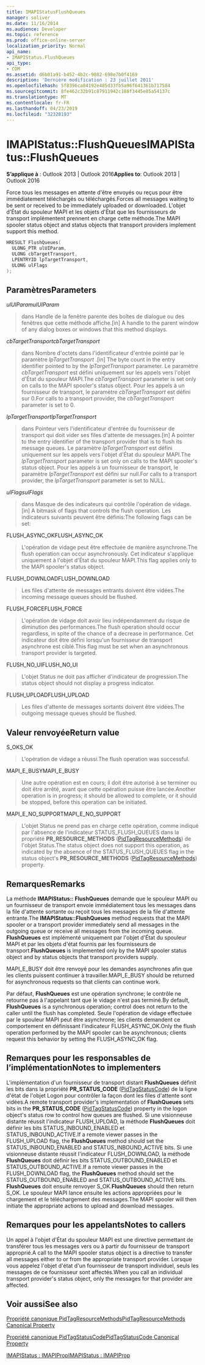 ```yaml
---
title: IMAPIStatusFlushQueues
manager: soliver
ms.date: 11/16/2014
ms.audience: Developer
ms.topic: reference
ms.prod: office-online-server
localization_priority: Normal
api_name:
- IMAPIStatus.FlushQueues
api_type:
- COM
ms.assetid: d6b01a91-b452-4b2c-9802-698e7b0f4169
description: 'Dernière modification : 23 juillet 2011'
ms.openlocfilehash: 5f8396ca84192e485d33fb5a96f641361b717584
ms.sourcegitcommit: 8fe462c32b91c87911942c188f3445e85a54137c
ms.translationtype: MT
ms.contentlocale: fr-FR
ms.lasthandoff: 04/23/2019
ms.locfileid: "32328193"
---
```

# <a name="imapistatusflushqueues"></a><span data-ttu-id="b8dec-103">IMAPIStatus::FlushQueues</span><span class="sxs-lookup"><span data-stu-id="b8dec-103">IMAPIStatus::FlushQueues</span></span>

  
  
<span data-ttu-id="b8dec-104">**S’applique à** : Outlook 2013 | Outlook 2016</span><span class="sxs-lookup"><span data-stu-id="b8dec-104">**Applies to**: Outlook 2013 | Outlook 2016</span></span> 
  
<span data-ttu-id="b8dec-105">Force tous les messages en attente d'être envoyés ou reçus pour être immédiatement téléchargés ou téléchargés.</span><span class="sxs-lookup"><span data-stu-id="b8dec-105">Forces all messages waiting to be sent or received to be immediately uploaded or downloaded.</span></span> <span data-ttu-id="b8dec-106">L'objet d'État du spouleur MAPI et les objets d'État que les fournisseurs de transport implémentent prennent en charge cette méthode.</span><span class="sxs-lookup"><span data-stu-id="b8dec-106">The MAPI spooler status object and status objects that transport providers implement support this method.</span></span>
  
```cpp
HRESULT FlushQueues(
  ULONG_PTR ulUIParam,
  ULONG cbTargetTransport,
  LPENTRYID lpTargetTransport,
  ULONG ulFlags
);
```

## <a name="parameters"></a><span data-ttu-id="b8dec-107">Paramètres</span><span class="sxs-lookup"><span data-stu-id="b8dec-107">Parameters</span></span>

 <span data-ttu-id="b8dec-108">_ulUIParam_</span><span class="sxs-lookup"><span data-stu-id="b8dec-108">_ulUIParam_</span></span>
  
> <span data-ttu-id="b8dec-109">dans Handle de la fenêtre parente des boîtes de dialogue ou des fenêtres que cette méthode affiche.</span><span class="sxs-lookup"><span data-stu-id="b8dec-109">[in] A handle to the parent window of any dialog boxes or windows that this method displays.</span></span>
    
 <span data-ttu-id="b8dec-110">_cbTargetTransport_</span><span class="sxs-lookup"><span data-stu-id="b8dec-110">_cbTargetTransport_</span></span>
  
> <span data-ttu-id="b8dec-111">dans Nombre d'octets dans l'identificateur d'entrée pointé par le paramètre _lpTargetTransport_ .</span><span class="sxs-lookup"><span data-stu-id="b8dec-111">[in] The byte count in the entry identifier pointed to by the  _lpTargetTransport_ parameter.</span></span> <span data-ttu-id="b8dec-112">Le paramètre _cbTargetTransport_ est défini uniquement sur les appels vers l'objet d'État du spouleur MAPI.</span><span class="sxs-lookup"><span data-stu-id="b8dec-112">The  _cbTargetTransport_ parameter is set only on calls to the MAPI spooler's status object.</span></span> <span data-ttu-id="b8dec-113">Pour les appels à un fournisseur de transport, le paramètre _cbTargetTransport_ est défini sur 0.</span><span class="sxs-lookup"><span data-stu-id="b8dec-113">For calls to a transport provider, the  _cbTargetTransport_ parameter is set to 0.</span></span> 
    
 <span data-ttu-id="b8dec-114">_lpTargetTransport_</span><span class="sxs-lookup"><span data-stu-id="b8dec-114">_lpTargetTransport_</span></span>
  
> <span data-ttu-id="b8dec-115">dans Pointeur vers l'identificateur d'entrée du fournisseur de transport qui doit vider ses files d'attente de messages.</span><span class="sxs-lookup"><span data-stu-id="b8dec-115">[in] A pointer to the entry identifier of the transport provider that is to flush its message queues.</span></span> <span data-ttu-id="b8dec-116">Le paramètre _lpTargetTransport_ est défini uniquement sur les appels vers l'objet d'État du spouleur MAPI.</span><span class="sxs-lookup"><span data-stu-id="b8dec-116">The  _lpTargetTransport_ parameter is set only on calls to the MAPI spooler's status object.</span></span> <span data-ttu-id="b8dec-117">Pour les appels à un fournisseur de transport, le paramètre _lpTargetTransport_ est défini sur null.</span><span class="sxs-lookup"><span data-stu-id="b8dec-117">For calls to a transport provider, the  _lpTargetTransport_ parameter is set to NULL.</span></span> 
    
 <span data-ttu-id="b8dec-118">_ulFlags_</span><span class="sxs-lookup"><span data-stu-id="b8dec-118">_ulFlags_</span></span>
  
> <span data-ttu-id="b8dec-119">dans Masque de des indicateurs qui contrôle l'opération de vidage.</span><span class="sxs-lookup"><span data-stu-id="b8dec-119">[in] A bitmask of flags that controls the flush operation.</span></span> <span data-ttu-id="b8dec-120">Les indicateurs suivants peuvent être définis:</span><span class="sxs-lookup"><span data-stu-id="b8dec-120">The following flags can be set:</span></span>
    
<span data-ttu-id="b8dec-121">FLUSH_ASYNC_OK</span><span class="sxs-lookup"><span data-stu-id="b8dec-121">FLUSH_ASYNC_OK</span></span> 
  
> <span data-ttu-id="b8dec-122">L'opération de vidage peut être effectuée de manière asynchrone.</span><span class="sxs-lookup"><span data-stu-id="b8dec-122">The flush operation can occur asynchronously.</span></span> <span data-ttu-id="b8dec-123">Cet indicateur s'applique uniquement à l'objet d'État du spouleur MAPI.</span><span class="sxs-lookup"><span data-stu-id="b8dec-123">This flag applies only to the MAPI spooler's status object.</span></span> 
    
<span data-ttu-id="b8dec-124">FLUSH_DOWNLOAD</span><span class="sxs-lookup"><span data-stu-id="b8dec-124">FLUSH_DOWNLOAD</span></span> 
  
> <span data-ttu-id="b8dec-125">Les files d'attente de messages entrants doivent être vidées.</span><span class="sxs-lookup"><span data-stu-id="b8dec-125">The incoming message queues should be flushed.</span></span>
    
<span data-ttu-id="b8dec-126">FLUSH_FORCE</span><span class="sxs-lookup"><span data-stu-id="b8dec-126">FLUSH_FORCE</span></span> 
  
> <span data-ttu-id="b8dec-127">L'opération de vidage doit avoir lieu indépendamment du risque de diminution des performances.</span><span class="sxs-lookup"><span data-stu-id="b8dec-127">The flush operation should occur regardless, in spite of the chance of a decrease in performance.</span></span> <span data-ttu-id="b8dec-128">Cet indicateur doit être défini lorsqu'un fournisseur de transport asynchrone est ciblé.</span><span class="sxs-lookup"><span data-stu-id="b8dec-128">This flag must be set when an asynchronous transport provider is targeted.</span></span>
    
<span data-ttu-id="b8dec-129">FLUSH_NO_UI</span><span class="sxs-lookup"><span data-stu-id="b8dec-129">FLUSH_NO_UI</span></span> 
  
> <span data-ttu-id="b8dec-130">L'objet Status ne doit pas afficher d'indicateur de progression.</span><span class="sxs-lookup"><span data-stu-id="b8dec-130">The status object should not display a progress indicator.</span></span>
    
<span data-ttu-id="b8dec-131">FLUSH_UPLOAD</span><span class="sxs-lookup"><span data-stu-id="b8dec-131">FLUSH_UPLOAD</span></span> 
  
> <span data-ttu-id="b8dec-132">Les files d'attente de messages sortants doivent être vidées.</span><span class="sxs-lookup"><span data-stu-id="b8dec-132">The outgoing message queues should be flushed.</span></span>
    
## <a name="return-value"></a><span data-ttu-id="b8dec-133">Valeur renvoyée</span><span class="sxs-lookup"><span data-stu-id="b8dec-133">Return value</span></span>

<span data-ttu-id="b8dec-134">S_OK</span><span class="sxs-lookup"><span data-stu-id="b8dec-134">S_OK</span></span> 
  
> <span data-ttu-id="b8dec-135">L'opération de vidage a réussi.</span><span class="sxs-lookup"><span data-stu-id="b8dec-135">The flush operation was successful.</span></span>
    
<span data-ttu-id="b8dec-136">MAPI_E_BUSY</span><span class="sxs-lookup"><span data-stu-id="b8dec-136">MAPI_E_BUSY</span></span> 
  
> <span data-ttu-id="b8dec-137">Une autre opération est en cours; il doit être autorisé à se terminer ou doit être arrêté, avant que cette opération puisse être lancée.</span><span class="sxs-lookup"><span data-stu-id="b8dec-137">Another operation is in progress; it should be allowed to complete, or it should be stopped, before this operation can be initiated.</span></span>
    
<span data-ttu-id="b8dec-138">MAPI_E_NO_SUPPORT</span><span class="sxs-lookup"><span data-stu-id="b8dec-138">MAPI_E_NO_SUPPORT</span></span> 
  
> <span data-ttu-id="b8dec-139">L'objet Status ne prend pas en charge cette opération, comme indiqué par l'absence de l'indicateur STATUS_FLUSH_QUEUES dans la propriété **PR_RESOURCE_METHODS** ([PidTagResourceMethods](pidtagresourcemethods-canonical-property.md)) de l'objet Status.</span><span class="sxs-lookup"><span data-stu-id="b8dec-139">The status object does not support this operation, as indicated by the absence of the STATUS_FLUSH_QUEUES flag in the status object's **PR_RESOURCE_METHODS** ([PidTagResourceMethods](pidtagresourcemethods-canonical-property.md)) property.</span></span>
    
## <a name="remarks"></a><span data-ttu-id="b8dec-140">Remarques</span><span class="sxs-lookup"><span data-stu-id="b8dec-140">Remarks</span></span>

<span data-ttu-id="b8dec-141">La méthode **IMAPIStatus:: FlushQueues** demande que le spouleur MAPI ou un fournisseur de transport envoie immédiatement tous les messages dans la file d'attente sortante ou reçoit tous les messages de la file d'attente entrante.</span><span class="sxs-lookup"><span data-stu-id="b8dec-141">The **IMAPIStatus::FlushQueues** method requests that the MAPI spooler or a transport provider immediately send all messages in the outgoing queue or receive all messages from the incoming queue.</span></span> <span data-ttu-id="b8dec-142">**FlushQueues** est implémenté uniquement par l'objet d'État du spouleur MAPI et par les objets d'état fournis par les fournisseurs de transport.</span><span class="sxs-lookup"><span data-stu-id="b8dec-142">**FlushQueues** is implemented only by the MAPI spooler status object and by status objects that transport providers supply.</span></span> 
  
<span data-ttu-id="b8dec-143">MAPI_E_BUSY doit être renvoyé pour les demandes asynchrones afin que les clients puissent continuer à travailler.</span><span class="sxs-lookup"><span data-stu-id="b8dec-143">MAPI_E_BUSY should be returned for asynchronous requests so that clients can continue work.</span></span> 
  
<span data-ttu-id="b8dec-144">Par défaut, **FlushQueues** est une opération synchrone; le contrôle ne retourne pas à l'appelant tant que le vidage n'est pas terminé.</span><span class="sxs-lookup"><span data-stu-id="b8dec-144">By default, **FlushQueues** is a synchronous operation; control does not return to the caller until the flush has completed.</span></span> <span data-ttu-id="b8dec-145">Seule l'opération de vidage effectuée par le spouleur MAPI peut être asynchrone; les clients demandent ce comportement en définissant l'indicateur FLUSH_ASYNC_OK.</span><span class="sxs-lookup"><span data-stu-id="b8dec-145">Only the flush operation performed by the MAPI spooler can be asynchronous; clients request this behavior by setting the FLUSH_ASYNC_OK flag.</span></span> 
  
## <a name="notes-to-implementers"></a><span data-ttu-id="b8dec-146">Remarques pour les responsables de l’implémentation</span><span class="sxs-lookup"><span data-stu-id="b8dec-146">Notes to implementers</span></span>

<span data-ttu-id="b8dec-147">L'implémentation d'un fournisseur de transport distant **FlushQueues** définit les bits dans la propriété **PR_STATUS_CODE** ([PidTagStatusCode](pidtagstatuscode-canonical-property.md)) de la ligne d'état de l'objet Logon pour contrôler la façon dont les files d'attente sont vidées.</span><span class="sxs-lookup"><span data-stu-id="b8dec-147">A remote transport provider's implementation of **FlushQueues** sets bits in the **PR_STATUS_CODE** ([PidTagStatusCode](pidtagstatuscode-canonical-property.md)) property in the logon object's status row to control how queues are flushed.</span></span> <span data-ttu-id="b8dec-148">Si une visionneuse distante réussit l'indicateur FLUSH_UPLOAD, la méthode **FlushQueues** doit définir les bits STATUS_INBOUND_ENABLED et STATUS_INBOUND_ACTIVE.</span><span class="sxs-lookup"><span data-stu-id="b8dec-148">If a remote viewer passes in the FLUSH_UPLOAD flag, the **FlushQueues** method should set the STATUS_INBOUND_ENABLED and STATUS_INBOUND_ACTIVE bits.</span></span> <span data-ttu-id="b8dec-149">Si une visionneuse distante réussit l'indicateur FLUSH_DOWNLOAD, la méthode **FlushQueues** doit définir les bits STATUS_OUTBOUND_ENABLED et STATUS_OUTBOUND_ACTIVE.</span><span class="sxs-lookup"><span data-stu-id="b8dec-149">If a remote viewer passes in the FLUSH_DOWNLOAD flag, the **FlushQueues** method should set the STATUS_OUTBOUND_ENABLED and STATUS_OUTBOUND_ACTIVE bits.</span></span> <span data-ttu-id="b8dec-150">**FlushQueues** doit ensuite renvoyer S_OK.</span><span class="sxs-lookup"><span data-stu-id="b8dec-150">**FlushQueues** should then return S_OK.</span></span> <span data-ttu-id="b8dec-151">Le spouleur MAPI lance ensuite les actions appropriées pour le chargement et le téléchargement des messages.</span><span class="sxs-lookup"><span data-stu-id="b8dec-151">The MAPI spooler will then initiate the appropriate actions to upload and download messages.</span></span> 
  
## <a name="notes-to-callers"></a><span data-ttu-id="b8dec-152">Remarques pour les appelants</span><span class="sxs-lookup"><span data-stu-id="b8dec-152">Notes to callers</span></span>

<span data-ttu-id="b8dec-153">Un appel à l'objet d'État du spouleur MAPI est une directive permettant de transférer tous les messages vers ou à partir du fournisseur de transport approprié.</span><span class="sxs-lookup"><span data-stu-id="b8dec-153">A call to the MAPI spooler status object is a directive to transfer all messages either to or from the appropriate transport provider.</span></span> <span data-ttu-id="b8dec-154">Lorsque vous appelez l'objet d'état d'un fournisseur de transport individuel, seuls les messages de ce fournisseur sont affectés.</span><span class="sxs-lookup"><span data-stu-id="b8dec-154">When you call an individual transport provider's status object, only the messages for that provider are affected.</span></span>
  
## <a name="see-also"></a><span data-ttu-id="b8dec-155">Voir aussi</span><span class="sxs-lookup"><span data-stu-id="b8dec-155">See also</span></span>



[<span data-ttu-id="b8dec-156">Propriété canonique PidTagResourceMethods</span><span class="sxs-lookup"><span data-stu-id="b8dec-156">PidTagResourceMethods Canonical Property</span></span>](pidtagresourcemethods-canonical-property.md)
  
[<span data-ttu-id="b8dec-157">Propriété canonique PidTagStatusCode</span><span class="sxs-lookup"><span data-stu-id="b8dec-157">PidTagStatusCode Canonical Property</span></span>](pidtagstatuscode-canonical-property.md)
  
[<span data-ttu-id="b8dec-158">IMAPIStatus : IMAPIProp</span><span class="sxs-lookup"><span data-stu-id="b8dec-158">IMAPIStatus : IMAPIProp</span></span>](imapistatusimapiprop.md)

